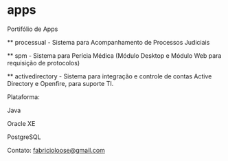 # apps
Portifólio de Apps

** processual - Sistema para Acompanhamento de Processos Judiciais

** spm - Sistema para Perícia Médica (Módulo Desktop e Módulo Web para requisição de protocolos)

** activedirectory - Sistema para integração e controle de contas Active Directory e Openfire, para suporte TI.

Plataforma:

Java

Oracle XE

PostgreSQL


Contato: fabricioloose@gmail.com
